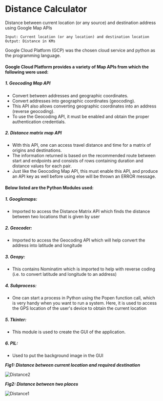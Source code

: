 # Distance Calculator
Distance between current location (or any source) and destination address using Google Map APIs

```
Input: Current location (or any location) and destination location 
Output: Distance in KMs
```
Google Cloud Platform (GCP) was the chosen cloud service and python as the programming language.

#### Google Cloud Platform provides a variety of Map APIs from which the following were used:
##### 1.	Geocoding Map API
*	Convert between addresses and geographic coordinates.
*	Convert addresses into geographic coordinates (geocoding). 
*	This API also allows converting geographic coordinates into an address (reverse geocoding).
*	To use the Geocoding API, it must be enabled and obtain the proper authentication credentials. 

##### 2.	Distance matrix map API
*	With this API, one can access travel distance and time for a matrix of origins and destinations.
*	The information returned is based on the recommended route between start and endpoints and consists of rows containing duration and distance values for each pair.
*	Just like the Geocoding Map API, this must enable this API, and produce an API key as well before using else will be thrown an ERROR message.


#### Below listed are the Python Modules used: 

##### 1. Googlemaps: 
* Imported to access the Distance Matrix API which finds the distance between two locations that is given by user
##### 2. Geocoder: 
* Imported to access the Geocoding API which will help convert the address into latitude and longitude 
##### 3. Geopy: 
* This contains Nominatim which is imported to help with reverse coding (i.e. to convert latitude and longitude to an address)
##### 4. Subprocess: 
* One can start a process in Python using the Popen function call, which is very handy when you want to run a system. Here, it is used to access the GPS location of the user's device to obtain the current location
##### 5. Tkinter: 
* This module is used to create the GUI of the application.
##### 6. PIL: 
* Used to put the background image in the GUI   

***Fig1: Distance between current location and required destination***

![Distance2](https://user-images.githubusercontent.com/49755530/87420888-b3a6cf80-c5f3-11ea-98d2-ddd7395a5dfb.png)

***Fig2: Distance between two places***

![Distance1](https://user-images.githubusercontent.com/49755530/87420893-b5709300-c5f3-11ea-8a01-71f9dafb8849.png)

